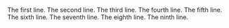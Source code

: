 The first line.
The second line.
The third line.
The fourth line.
The fifth line.
The sixth line.
The seventh line.
The eighth line.
The ninth line.
